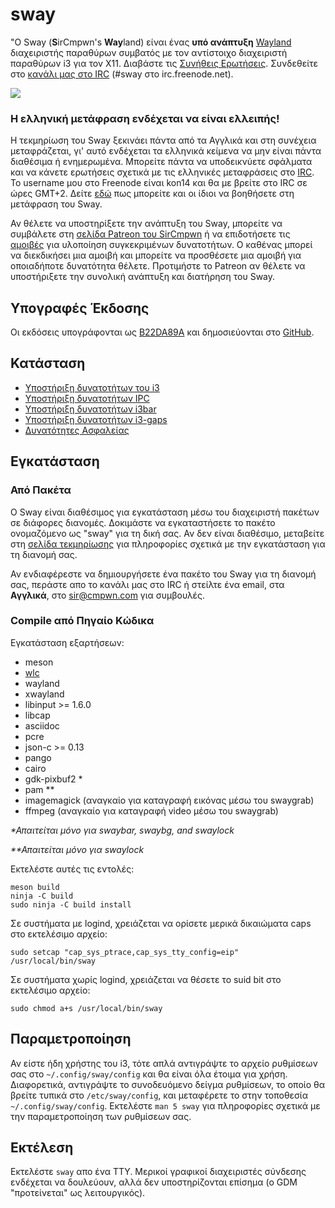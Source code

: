 # sway

"Ο Sway (**S**irCmpwn's **Way**land) είναι ένας **υπό ανάπτυξη** [Wayland](http://wayland.freedesktop.org/) διαχειριστής παραθύρων συμβατός με τον αντίστοιχο διαχειριστή παραθύρων i3 για τον X11.
Διαβάστε τις [Συνήθεις Ερωτήσεις](https://github.com/swaywm/sway/wiki). Συνδεθείτε στο [κανάλι μας στο IRC](http://webchat.freenode.net/?channels=sway&uio=d4) (#sway στο
irc.freenode.net).

[![](https://sr.ht/ICd5.png)](https://sr.ht/ICd5.png)


### Η ελληνική μετάφραση ενδέχεται να είναι ελλειπής!

Η τεκμηρίωση του Sway ξεκινάει πάντα από τα Αγγλικά και στη συνέχεια μεταφράζεται, γι' αυτό ενδέχεται τα ελληνικά κείμενα να μην είναι πάντα διαθέσιμα ή ενημερωμένα.
Μπορείτε πάντα να υποδεικνύετε σφάλματα και να κάνετε ερωτήσεις σχετικά με τις ελληνικές μεταφράσεις στο [IRC](http://webchat.freenode.net/?channels=sway&uio=d4).
To username μου στο Freenode είναι kon14 και θα με βρείτε στο IRC σε ώρες GMT+2.
Δείτε [εδώ](https://github.com/swaywm/sway/issues/1318) πως μπορείτε και οι ίδιοι να βοηθήσετε στη μετάφραση του Sway.

Αν θέλετε να υποστηρίξετε την ανάπτυξη του Sway, μπορείτε να συμβάλετε στη [σελίδα Patreon του SirCmpwn](https://patreon.com/sircmpwn)
ή να επιδοτήσετε τις [αμοιβές](https://github.com/swaywm/sway/issues/986) για υλοποίηση συγκεκριμένων δυνατοτήτων.
Ο καθένας μπορεί να διεκδικήσει μια αμοιβή και μπορείτε να προσθέσετε μια αμοιβή για οποιαδήποτε δυνατότητα θέλετε.
Προτιμήστε το Patreon αν θέλετε να υποστήριξετε την συνολική ανάπτυξη και διατήρηση του Sway.

## Υπογραφές Έκδοσης

Οι εκδόσεις υπογράφονται ως [B22DA89A](http://pgp.mit.edu/pks/lookup?op=vindex&search=0x52CB6609B22DA89A) και δημοσιεύονται στο [GitHub](https://github.com/swaywm/sway/releases).

## Κατάσταση

- [Υποστήριξη δυνατοτήτων του i3](https://github.com/swaywm/sway/issues/2)
- [Υποστήριξη δυνατοτήτων IPC](https://github.com/swaywm/sway/issues/98)
- [Υποστήριξη δυνατοτήτων i3bar](https://github.com/swaywm/sway/issues/343)
- [Υποστήριξη δυνατοτήτων i3-gaps](https://github.com/swaywm/sway/issues/307)
- [Δυνατότητες Ασφαλείας](https://github.com/swaywm/sway/issues/984)

## Εγκατάσταση

### Από Πακέτα

Ο Sway είναι διαθέσιμος για εγκατάσταση μέσω του διαχειριστή πακέτων σε διάφορες διανομές.
Δοκιμάστε να εγκαταστήσετε το πακέτο ονομαζόμενο ως "sway" για τη δική σας.
Αν δεν είναι διαθέσιμο, μεταβείτε στη [σελίδα τεκμηρίωσης](https://github.com/swaywm/sway/wiki/Unsupported-packages) για πληροφορίες σχετικά με την εγκατάσταση για τη διανομή σας.

Αν ενδιαφέρεστε να δημιουργήσετε ένα πακέτο του Sway για τη διανομή σας, περάστε απο το κανάλι μας στο IRC ή στείλτε ένα email, στα **Αγγλικά**, στο sir@cmpwn.com για συμβουλές.

### Compile από Πηγαίο Κώδικα

Εγκατάσταση εξαρτήσεων:

* meson
* [wlc](https://github.com/Cloudef/wlc)
* wayland
* xwayland
* libinput >= 1.6.0
* libcap
* asciidoc
* pcre
* json-c >= 0.13
* pango
* cairo
* gdk-pixbuf2 *
* pam **
* imagemagick (αναγκαίο για καταγραφή εικόνας μέσω του swaygrab)
* ffmpeg (αναγκαίο για καταγραφή video μέσω του swaygrab)

_\*Απαιτείται μόνο για swaybar, swaybg, and swaylock_

_\*\*Απαιτείται μόνο για swaylock_

Εκτελέστε αυτές τις εντολές:

    meson build
    ninja -C build
    sudo ninja -C build install

Σε συστήματα με logind, χρειάζεται να ορίσετε μερικά δικαιώματα caps στο εκτελέσιμο αρχείο:

    sudo setcap "cap_sys_ptrace,cap_sys_tty_config=eip" /usr/local/bin/sway

Σε συστήματα χωρίς logind, χρειάζεται να θέσετε το suid bit στο εκτελέσιμο αρχείο:

    sudo chmod a+s /usr/local/bin/sway

## Παραμετροποίηση

Αν είστε ήδη χρήστης του i3, τότε απλά αντιγράψτε το αρχείο ρυθμίσεων σας στο `~/.config/sway/config` και θα είναι όλα έτοιμα για χρήση.
Διαφορετικά, αντιγράψτε το συνοδευόμενο δείγμα ρυθμίσεων, το οποίο θα βρείτε τυπικά στο `/etc/sway/config`, και μεταφέρετε το στην τοποθεσία `~/.config/sway/config`. Εκτελέστε `man 5 sway` για πληροφορίες σχετικά με την παραμετροποίηση των ρυθμίσεων σας.

## Εκτέλεση

Εκτελέστε `sway` απο ένα TTY. Μερικοί γραφικοί διαχειριστές σύνδεσης ενδέχεται να δουλεύουν, αλλά δεν υποστηρίζονται επίσημα (ο GDM "προτείνεται" ως λειτουργικός).

